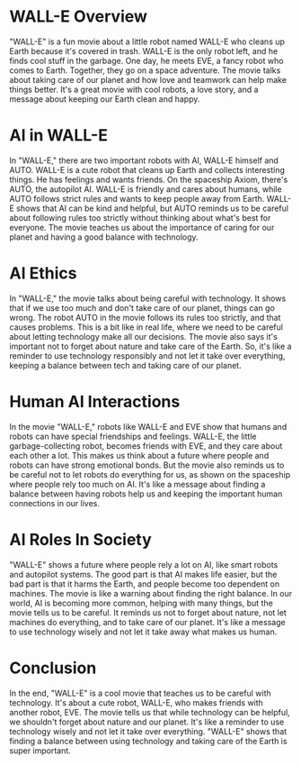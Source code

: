 # WALL-E  Overview 
"WALL-E" is a fun movie about a little robot named WALL-E who cleans up Earth because it's covered in trash. WALL-E is the only robot left, and he finds cool stuff in the garbage. One day, he meets EVE, a fancy robot who comes to Earth. Together, they go on a space adventure. The movie talks about taking care of our planet and how love and teamwork can help make things better. It's a great movie with cool robots, a love story, and a message about keeping our Earth clean and happy. 

# AI in WALL-E 

In "WALL-E," there are two important robots with AI, WALL-E himself and AUTO. WALL-E is a cute robot that cleans up Earth and collects interesting things. He has feelings and wants friends. On the spaceship Axiom, there's AUTO, the autopilot AI. WALL-E is friendly and cares about humans, while AUTO follows strict rules and wants to keep people away from Earth. WALL-E shows that AI can be kind and helpful, but AUTO reminds us to be careful about following rules too strictly without thinking about what's best for everyone. The movie teaches us about the importance of caring for our planet and having a good balance with technology.   

# AI Ethics  

In "WALL-E," the movie talks about being careful with technology. It shows that if we use too much and don't take care of our planet, things can go wrong. The robot AUTO in the movie follows its rules too strictly, and that causes problems. This is a bit like in real life, where we need to be careful about letting technology make all our decisions. The movie also says it's important not to forget about nature and take care of the Earth. So, it's like a reminder to use technology responsibly and not let it take over everything, keeping a balance between tech and taking care of our planet. 

# Human AI Interactions 

In the movie "WALL-E," robots like WALL-E and EVE show that humans and robots can have special friendships and feelings. WALL-E, the little garbage-collecting robot, becomes friends with EVE, and they care about each other a lot. This makes us think about a future where people and robots can have strong emotional bonds. But the movie also reminds us to be careful not to let robots do everything for us, as shown on the spaceship where people rely too much on AI. It's like a message about finding a balance between having robots help us and keeping the important human connections in our lives.

# AI Roles In Society 
"WALL-E" shows a future where people rely a lot on AI, like smart robots and autopilot systems. The good part is that AI makes life easier, but the bad part is that it harms the Earth, and people become too dependent on machines. The movie is like a warning about finding the right balance. In our world, AI is becoming more common, helping with many things, but the movie tells us to be careful. It reminds us not to forget about nature, not let machines do everything, and to take care of our planet. It's like a message to use technology wisely and not let it take away what makes us human. 

# Conclusion

In the end, "WALL-E" is a cool movie that teaches us to be careful with technology. It's about a cute robot, WALL-E, who makes friends with another robot, EVE. The movie tells us that while technology can be helpful, we shouldn't forget about nature and our planet. It's like a reminder to use technology wisely and not let it take over everything. "WALL-E" shows that finding a balance between using technology and taking care of the Earth is super important.
